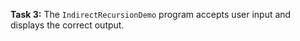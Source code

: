 **Task 3:**  The `IndirectRecursionDemo` program accepts user input and displays the correct output.